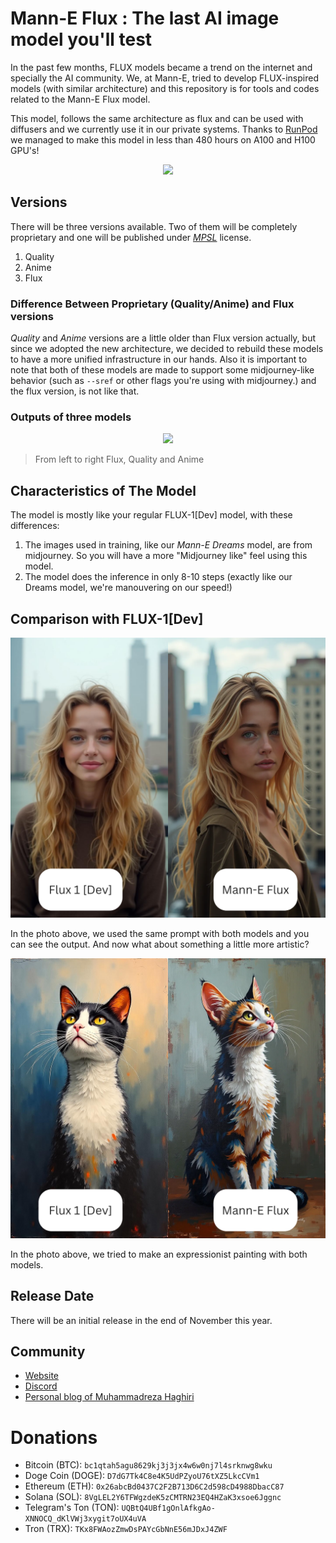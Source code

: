 # Mann-E Flux : The last AI image model you'll test

In the past few months, FLUX models became a trend on the internet and specially the AI community. We, at Mann-E, tried to develop FLUX-inspired models (with similar architecture) and this repository is for tools and codes related to the Mann-E Flux model. 

This model, follows the same architecture as flux and can be used with diffusers and we currently use it in our private systems. Thanks to [RunPod](https://runpod.io) we managed to make this model in less than 480 hours on A100 and H100 GPU's!

<p align="center">
    <img src="banner.png">
</p>

## Versions

There will be three versions available. Two of them will be completely proprietary and one will be published under _[MPSL](https://github.com/mann-e/mpsl)_ license.

1. Quality 
2. Anime 
3. Flux 

### Difference Between Proprietary (Quality/Anime) and Flux versions

_Quality_ and _Anime_ versions are a little older than Flux version actually, but since we adopted the new architecture, we decided to rebuild these models to have a more unified infrastructure in our hands. Also it is important to note that both of these models are made to support some midjourney-like behavior (such as `--sref` or other flags you're using with midjourney.) and the flux version, is not like that. 

### Outputs of three models

<p align="center">
    <img src="three.png">
</p>

> From left to right Flux, Quality and Anime

## Characteristics of The Model

The model is mostly like your regular FLUX-1[Dev] model, with these differences: 

1. The images used in training, like our _Mann-E Dreams_ model, are from midjourney. So you will have a more "Midjourney like" feel using this model. 
2. The model does the inference in only 8-10 steps (exactly like our Dreams model, we're manouvering on our speed!)

## Comparison with FLUX-1[Dev]

![Analog photo](./compariosn-1.jpg)

In the photo above, we used the same prompt with both models and you can see the output. And now what about something a little more artistic? 

![Expressionism](./compariosn-2.jpg)

In the photo above, we tried to make an expressionist painting with both models. 

## Release Date 

There will be an initial release in the end of November this year. 

## Community 

* [Website](https://mann-e.com)
* [Discord](https://discord.gg/7UBd7J36B4)
* [Personal blog of Muhammadreza Haghiri](https://haghiri75.com/en)

# Donations 

* Bitcoin (BTC): `bc1qtah5agu8629kj3j3jx4w6w0nj7l4srknwg8wku`
* Doge Coin (DOGE): `D7dG7Tk4C8e4K5UdPZyoU76tXZ5LkcCVm1`
* Ethereum (ETH): `0x26abcBd0437C2F2B713D6C2d598cD4988DbacC87`
* Solana (SOL): `8VgLEL2Y6TFWgzdeK5zCMTRN23EQ4HZaK3xsoe6Jggnc`
* Telegram's Ton (TON): `UQBtQ4UBf1gOnlAfkgAo-XNNOCQ_dKlVWj3xygit7oUX4uVA`
* Tron (TRX): `TKx8FWAozZmwDsPAYcGbNnE56mJDxJ4ZWF`